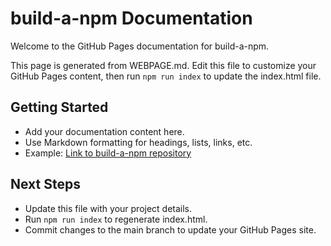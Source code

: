 # build-a-npm Documentation

Welcome to the GitHub Pages documentation for build-a-npm.

This page is generated from WEBPAGE.md. Edit this file to customize your GitHub Pages content, then run `npm run index` to update the index.html file.

## Getting Started

- Add your documentation content here.
- Use Markdown formatting for headings, lists, links, etc.
- Example: [Link to build-a-npm repository](https://github.com/HSinghHira/build-a-npm)

## Next Steps

- Update this file with your project details.
- Run `npm run index` to regenerate index.html.
- Commit changes to the main branch to update your GitHub Pages site.
